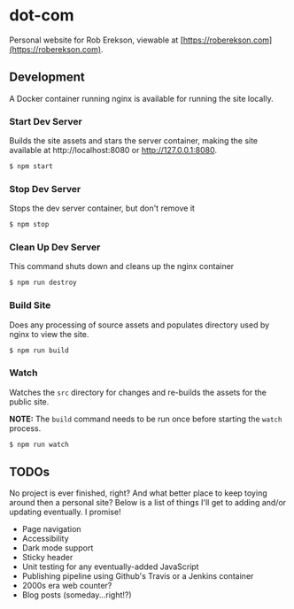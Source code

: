 # dot-com

Personal website for Rob Erekson, viewable at [https://roberekson.com](https://roberekson.com).

## Development

A Docker container running nginx is available for running the site locally.

### Start Dev Server

Builds the site assets and stars the server container, making the site available at http://localhost:8080 or http://127.0.0.1:8080.

```sh
$ npm start
```

### Stop Dev Server

Stops the dev server container, but don't remove it

```sh
$ npm stop
```

### Clean Up Dev Server

This command shuts down and cleans up the nginx container

```sh
$ npm run destroy
```

### Build Site

Does any processing of source assets and populates directory used by nginx to view the site.

```sh
$ npm run build
```

### Watch

Watches the `src` directory for changes and re-builds the assets for the public site.

**NOTE:** The `build` command needs to be run once before starting the `watch` process.

```sh
$ npm run watch
```

## TODOs

No project is ever finished, right? And what better place to keep toying around then a personal site? Below is a list of things I'll get to adding and/or updating eventually. I promise!

* Page navigation
* Accessibility
* Dark mode support
* Sticky header
* Unit testing for any eventually-added JavaScript
* Publishing pipeline using Github's Travis or a Jenkins container
* 2000s era web counter?
* Blog posts (someday...right!?)

